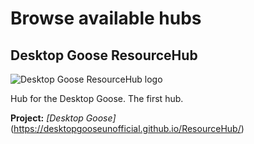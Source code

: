 # Browse available hubs

## Desktop Goose ResourceHub

![Desktop Goose ResourceHub logo](https://i.imgur.com/zStH3F8.png)

Hub for the Desktop Goose. The first hub.

**Project:** *[Desktop Goose]*(https://desktopgooseunofficial.github.io/ResourceHub/)
